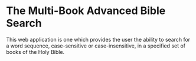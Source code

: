 # The Multi-Book Advanced Bible Search

This web application is one which provides the user the ability to search for a word sequence, case-sensitive or case-insensitive, in a specified set of books of the Holy Bible.
